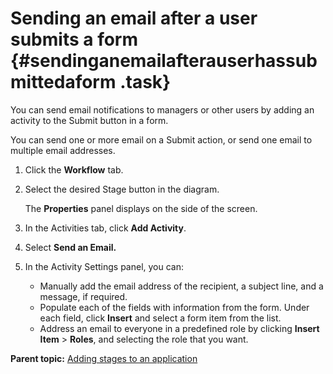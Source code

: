 # Sending an email after a user submits a form {#sendinganemailafterauserhassubmittedaform .task}

You can send email notifications to managers or other users by adding an activity to the Submit button in a form.

You can send one or more email on a Submit action, or send one email to multiple email addresses.

1.  Click the **Workflow** tab.

2.  Select the desired Stage button in the diagram.

    The **Properties** panel displays on the side of the screen.

3.  In the Activities tab, click **Add Activity**.

4.  Select **Send an Email.**

5.  In the Activity Settings panel, you can:

    -   Manually add the email address of the recipient, a subject line, and a message, if required.
    -   Populate each of the fields with information from the form. Under each field, click **Insert** and select a form item from the list.
    -   Address an email to everyone in a predefined role by clicking **Insert Item** \> **Roles**, and selecting the role that you want.

**Parent topic:** [Adding stages to an application](sub_adding_stages_toc.md)

